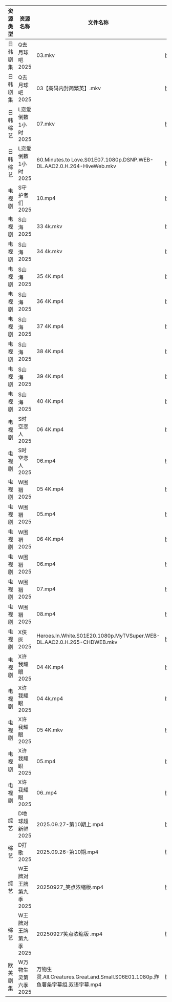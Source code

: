 | 资源类型 | 资源名称          | 文件名称                                                                  | 分享链接                                 | 更新时间                |
| ---- | ------------- | --------------------------------------------------------------------- | ------------------------------------ | ------------------- |
| 日韩剧集 | Q去月球吧2025     | 03.mkv                                                                | https://pan.quark.cn/s/a1632c441381  | 2025-09-27 16:19:05 |
| 日韩剧集 | Q去月球吧2025     | 03【高码内封简繁英】.mkv                                                       | https://pan.quark.cn/s/a1632c441381  | 2025-09-27 16:19:02 |
| 日韩综艺 | L恋爱倒数1小时2025  | 07.mkv                                                                | https://pan.quark.cn/s/8e32fe75dba6  | 2025-09-27 16:28:30 |
| 日韩综艺 | L恋爱倒数1小时2025  | 60.Minutes.to Love.S01E07.1080p.DSNP.WEB-DL.AAC2.0.H.264-HiveWeb.mkv  | https://pan.quark.cn/s/8e32fe75dba6  | 2025-09-27 16:28:27 |
| 电视剧  | S守护者们2025     | 10.mp4                                                                | https://www.alipan.com/s/g98RcLwJvMG | 2025-09-27 18:58:40 |
| 电视剧  | S山海2025       | 33 4k.mkv                                                             | https://www.alipan.com/s/p8L13GiiEic | 2025-09-27 18:58:49 |
| 电视剧  | S山海2025       | 34 4k.mkv                                                             | https://www.alipan.com/s/p8L13GiiEic | 2025-09-27 18:58:48 |
| 电视剧  | S山海2025       | 35 4K.mp4                                                             | https://www.alipan.com/s/p8L13GiiEic | 2025-09-27 18:58:47 |
| 电视剧  | S山海2025       | 36 4K.mp4                                                             | https://www.alipan.com/s/p8L13GiiEic | 2025-09-27 18:58:47 |
| 电视剧  | S山海2025       | 37 4K.mp4                                                             | https://www.alipan.com/s/p8L13GiiEic | 2025-09-27 18:58:46 |
| 电视剧  | S山海2025       | 38 4K.mp4                                                             | https://www.alipan.com/s/p8L13GiiEic | 2025-09-27 18:58:46 |
| 电视剧  | S山海2025       | 39 4K.mp4                                                             | https://www.alipan.com/s/p8L13GiiEic | 2025-09-27 18:58:45 |
| 电视剧  | S山海2025       | 40 4K.mp4                                                             | https://www.alipan.com/s/p8L13GiiEic | 2025-09-27 18:58:45 |
| 电视剧  | S时空恋人2025     | 06 4K.mp4                                                             | https://www.alipan.com/s/3j66jFaEhvh | 2025-09-27 17:58:49 |
| 电视剧  | S时空恋人2025     | 06.mp4                                                                | https://www.alipan.com/s/3j66jFaEhvh | 2025-09-27 13:58:48 |
| 电视剧  | W围猎2025       | 05 4K.mp4                                                             | https://www.alipan.com/s/9zZ7h7AN7jD | 2025-09-27 18:59:10 |
| 电视剧  | W围猎2025       | 05.mp4                                                                | https://www.alipan.com/s/9zZ7h7AN7jD | 2025-09-27 18:59:09 |
| 电视剧  | W围猎2025       | 06 4K.mp4                                                             | https://www.alipan.com/s/9zZ7h7AN7jD | 2025-09-27 18:59:09 |
| 电视剧  | W围猎2025       | 06.mp4                                                                | https://www.alipan.com/s/9zZ7h7AN7jD | 2025-09-27 18:59:08 |
| 电视剧  | W围猎2025       | 07.mp4                                                                | https://www.alipan.com/s/9zZ7h7AN7jD | 2025-09-27 18:59:08 |
| 电视剧  | W围猎2025       | 08.mp4                                                                | https://www.alipan.com/s/9zZ7h7AN7jD | 2025-09-27 18:59:07 |
| 电视剧  | X侠医2025       | Heroes.In.White.S01E20.1080p.MyTVSuper.WEB-DL.AAC2.0.H.265-CHDWEB.mkv | https://pan.quark.cn/s/9e02baaca836  | 2025-09-27 10:22:53 |
| 电视剧  | X许我耀眼2025     | 04 4K.mp4                                                             | https://www.alipan.com/s/kZBrzfKxPFa | 2025-09-27 13:59:11 |
| 电视剧  | X许我耀眼2025     | 04 4k.mp4                                                             | https://pan.quark.cn/s/e3a7e2431063  | 2025-09-27 01:23:19 |
| 电视剧  | X许我耀眼2025     | 05 4K.mkv                                                             | https://pan.quark.cn/s/e3a7e2431063  | 2025-09-27 16:23:22 |
| 电视剧  | X许我耀眼2025     | 05.mp4                                                                | https://www.alipan.com/s/kZBrzfKxPFa | 2025-09-27 13:59:11 |
| 电视剧  | X许我耀眼2025     | 06..mp4                                                               | https://pan.quark.cn/s/e3a7e2431063  | 2025-09-27 16:23:18 |
| 综艺   | D地球超新鲜2025    | 2025.09.27-第10期上.mp4                                                  | https://pan.quark.cn/s/6d9ff5b2efaa  | 2025-09-27 16:26:03 |
| 综艺   | D打歌2025       | 2025.09.26-第10期.mp4                                                   | https://pan.quark.cn/s/bd23329f1a1a  | 2025-09-27 16:26:33 |
| 综艺   | W王牌对王牌第九季2025 | 20250927_笑点浓缩版.mp4                                                    | https://www.alipan.com/s/w9CqDPEeGeX | 2025-09-27 17:59:25 |
| 综艺   | W王牌对王牌第九季2025 | 20250927笑点浓缩版 .mp4                                                    | https://pan.quark.cn/s/b5f4a2ecde94  | 2025-09-27 16:30:50 |
| 欧美剧集 | W万物生灵第六季2025  | 万物生灵.All.Creatures.Great.and.Small.S06E01.1080p.炸鱼薯条字幕组.双语字幕.mp4      | https://pan.quark.cn/s/6bed80ca39f7  | 2025-09-27 16:21:19 |
